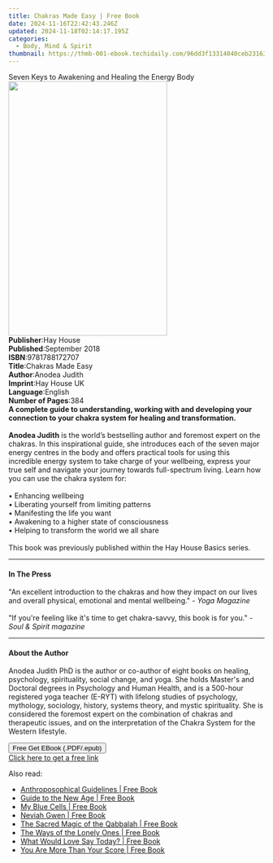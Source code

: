```yaml
---
title: Chakras Made Easy | Free Book
date: 2024-11-16T22:42:43.246Z
updated: 2024-11-18T02:14:17.195Z
categories:
  - Body, Mind & Spirit
thumbnail: https://thmb-001-ebook.techidaily.com/96dd3f13314040ceb23163a2321ac12cb3c0cf83209832005a6309fe23a8be8b.jpg
---
```

<main id="book-container">
  <div class="flex flex-col">
    <div class="book-brief flex-1 py-6 px-4 sm:p-6 md:py-10 md:px-8">
      <!-- brief-->
      <div class="book-brief-main">
        Seven Keys to Awakening and Healing the Energy Body
      </div>
    </div>
    <div
      class="book-meta-info flex-1 grid gap-4 col-start-1 col-end-3 row-start-1 sm:mb-6 sm:grid-cols-4 lg:gap-6 lg:col-start-2 lg:row-end-6 lg:row-span-6 lg:mb-0"
    >
      <div
        class="book-meta-info-left place-content-center mt-4 p-4 text-sm leading-6 col-start-2 col-span-2 dark:text-slate-400"
      >
        <img
          class="w-full h-500 object-cover rounded-lg sm:h-255 sm:col-span-2 lg:col-span-full"
          src="https://img-001-ebook.techidaily.com/74c1daecadbd26151cb570347bea3ac438307d1500f29a092d415e3c2a4383d9.jpg"
          alt=""
          width="312"
          height="500"
        />
      </div>
      <div
        class="book-meta-info-right mt-2 col-start-1 row-start-2 col-span-3 self-center"
      >
        <!-- meta data  -->
        <div class="flex flex-col px-4 md:px-8">
          <div class="flex-1">
            <strong>Publisher</strong>:<span class="px-2">Hay House</span>
          </div>
          <div class="flex-1">
            <strong>Published</strong>:<span class="px-2">September 2018</span>
          </div>
          <div class="flex-1">
            <strong>ISBN</strong>:<span class="px-2">9781788172707</span>
          </div>
          <div class="flex-1">
            <strong>Title</strong>:<span class="px-2">Chakras Made Easy</span>
          </div>
          <div class="flex-1">
            <strong>Author</strong>:<span class="px-2">Anodea Judith</span>
          </div>
          <div class="flex-1">
            <strong>Imprint</strong>:<span class="px-2">Hay House UK</span>
          </div>
          <div class="flex-1">
            <strong>Language</strong>:<span class="px-2">English</span>
          </div>
          <div class="flex-1">
            <strong>Number of Pages</strong>:<span class="px-2">384</span>
          </div>
        </div>
      </div>
    </div>
    <div class="book-description flex-1 py-6 px-4 sm:p-6 md:py-10 md:px-8">
      <div class="book-description-main">
        <div accordion-content="" id="description">
          <b
            >A complete guide to understanding, working with and developing your
            connection to your chakra system for healing and transformation.<br /></b
          ><br /><b>Anodea Judith</b> is the world’s bestselling author and
          foremost expert on the chakras. In this inspirational guide, she
          introduces each of the seven major energy centres in the body and
          offers practical tools for using this incredible energy system to take
          charge of your wellbeing, express your true self and navigate your
          journey towards full-spectrum living. Learn how you can use the chakra
          system for:<br /><br />•&nbsp;Enhancing wellbeing<br />• Liberating
          yourself from limiting patterns<br />• Manifesting the life you
          want<br />• Awakening to a higher state of consciousness<br />•
          Helping to transform the world we all share<br /><br />This book was
          previously published within the Hay House Basics series.
        </div>
        <div class="accordion-fader"></div>
      </div>
    </div>
    <div class="book-excerpts flex-1 py-6 px-4 sm:p-6 md:py-10 md:px-8">
      <!-- excerpts-->
      <div class="book-excerpts-main">
        <hr />
        <h4 class="placeholder placeholder-heading">
          <span>In The Press</span>
        </h4>
        <p>
          "An excellent introduction to the chakras and how they impact on our
          lives and overall physical, emotional and mental wellbeing."&nbsp;-
          <i>Yoga Magazine</i><br /><br />"If you're feeling like it's time to
          get chakra-savvy, this book is for you."&nbsp;-
          <i>Soul &amp; Spirit magazine</i>
        </p>
      </div>
    </div>
    <div class="book-about-author flex-1 py-6 px-4 sm:p-6 md:py-10 md:px-8">
      <!-- about author-->
      <div class="book-main-author-main">
        <hr />
        <h4 class="placeholder placeholder-heading">
          <span>About the Author</span>
        </h4>
        <p>
          Anodea Judith PhD is the author or co-author of eight books on
          healing, psychology, spirituality, social change, and yoga. She holds
          Master's and Doctoral degrees in Psychology and Human Health, and is a
          500-hour registered yoga teacher (E-RYT) with lifelong studies of
          psychology, mythology, sociology, history, systems theory, and mystic
          spirituality. She is considered the foremost expert on the combination
          of chakras and therapeutic issues, and on the interpretation of the
          Chakra System for the Western lifestyle.
        </p>
      </div>
    </div>
    <div class="book-free-get flex-1 py-6 px-4 sm:p-6 md:py-10 md:px-8">
      <button
        id="btn-free-get"
        class="bg-blue-500 hover:bg-blue-700 text-white font-bold py-2 px-4 rounded"
      >
        Free Get EBook (.PDF/.epub)
      </button>
      <div id="countdown-display" class="px-2 text-lg mt-2"></div>
      <a
        id="free-link"
        class="hidden bg-blue-500 hover:bg-blue-700 text-white font-bold py-2 px-4 rounded"
        href="https://www.ebooks.com/en-us/book/96261033/chakras-made-easy/anodea-judith/"
        target="_blank"
        >Click here to get a free link</a
      >
    </div>
    <script>
      let countdownTime = 0;
      let countdownInterval = null;
      document
        .getElementById('btn-free-get')
        .addEventListener('click', startCountdown);
      function startCountdown() {
        countdownTime = new Date().getTime() + 60000 * 3;
        countdownInterval = setInterval(updateCountdown, 1000);
        document.getElementById('btn-free-get').disabled = true;
        document
          .getElementById('btn-free-get')
          .classList.add('bg-gray-500', 'cursor-not-allowed');
      }
      function updateCountdown() {
        let currentTime = new Date().getTime();
        let timeLeft = countdownTime - currentTime;
        let secondsLeft = Math.floor(timeLeft / 1000);
        document.getElementById('countdown-display').innerHTML =
          `Remaining time: ${secondsLeft} seconds.`;
        if (secondsLeft <= 0) {
          clearInterval(countdownInterval);
          document.getElementById('btn-free-get').classList.add('hidden');
          document.getElementById('free-link').classList.remove('hidden');
          document.getElementById('countdown-display').innerHTML = '';
        }
      }
    </script>
  </div>
</main>

<ins class="adsbygoogle"
      style="display:block"
      data-ad-client="ca-pub-7571918770474297"
      data-ad-slot="8358498916"
      data-ad-format="auto"
      data-full-width-responsive="true"></ins>
    

<span class="atpl-alsoreadstyle">Also read:</span>
<div><ul>
<li><a href="https://novels-ebooks.techidaily.com/210668449-9781948302463-anthroposophical-guidelines/"><u>Anthroposophical Guidelines | Free Book</u></a></li>
<li><a href="https://novels-ebooks.techidaily.com/210668160-9780648776161-guide-to-the-new-age/"><u>Guide to the New Age | Free Book</u></a></li>
<li><a href="https://novels-ebooks.techidaily.com/210668400-9798218072049-my-blue-cells/"><u>My Blue Cells | Free Book</u></a></li>
<li><a href="https://novels-ebooks.techidaily.com/210668791-9780578675251-neviah-gwen/"><u>Neviah Gwen | Free Book</u></a></li>
<li><a href="https://novels-ebooks.techidaily.com/210668473-9781684931064-the-sacred-magic-of-the-qabbalah/"><u>The Sacred Magic of the Qabbalah | Free Book</u></a></li>
<li><a href="https://novels-ebooks.techidaily.com/210668472-9781684931118-the-ways-of-the-lonely-ones/"><u>The Ways of the Lonely Ones | Free Book</u></a></li>
<li><a href="https://novels-ebooks.techidaily.com/210668761-9780578920917-what-would-love-say-today/"><u>What Would Love Say Today? | Free Book</u></a></li>
<li><a href="https://novels-ebooks.techidaily.com/210668774-9798885830744-you-are-more-than-your-score/"><u>You Are More Than Your Score | Free Book</u></a></li>
</ul></div>

